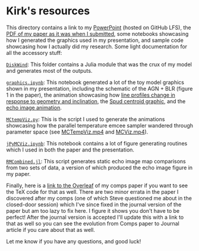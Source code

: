 # Kirk's resources

This directory contains a link to my [PowerPoint](CompsPresentation.pptx) (hosted on GitHub LFS), the [PDF of my paper as it was when I submitted](CompsPaperKirkLong.pdf), some notebooks showcasing how I generated the graphics used in my presentation, and sample code showcasing how I actually did my research. Some light documentation for all the accessory stuff:

[`DiskWind`](DiskWind): This folder contains a Julia module that was the crux of my model and generates most of the outputs.

[`graphics.ipynb`](graphics.ipynb): This notebook generated a lot of the toy model graphics shown in my presentation, including the schematic of the AGN + BLR (figure 1 in the paper), the animation showcasing how [line profiles change in response to geometry and inclination](vMap.mp4), the [Spud centroid graphic](spudCentroids.mp4), and the [echo image animation](echoImage.mp4). 

[`MCtempViz.py`](MCtempViz.py): This is the script I used to generate the animations showcasing how the parallel temperature emcee sampler wandered through parameter space (see [MCTempViz.mp4](MCTempViz.mp4) and [MCViz.mp4](MCViz.mp4)).

[`jPyMCViz.ipynb`](jPyMCViz.ipyng): This notebook contains a lot of figure generating routines which I used in both the paper and the presentation.

[`RMCombined.jl`](RMCombined.jl): This script generates static echo image map comparisons from two sets of data, a version of which produced the echo image figure in my paper.

Finally, here is a [link to the Overleaf](https://www.overleaf.com/read/mvccwvbkftnk) of my comps paper if you want to see the TeX code for that as well. There are two minor errata in the paper I discovered after my comps (one of which Steve questioned me about in the closed-door session) which I've since fixed in the journal version of the paper but am too lazy to fix here. I figure it shows you don't have to be perfect! After the journal version is accepted I'll update this with a link to that as well so you can see the evolution from Comps paper to Journal article if you care about that as well.

Let me know if you have any questions, and good luck!
